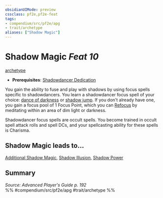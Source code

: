 ```yaml
---
obsidianUIMode: preview
cssclass: pf2e,pf2e-feat
tags:
- compendium/src/pf2e/apg
- trait/archetype
aliases: ["Shadow Magic"]
---
```

# Shadow Magic  *Feat 10*  
[archetype](/rules/traits/archetype.md)  

- **Prerequisites**: [Shadowdancer Dedication](/compendium/feats/shadowdancer-dedication-apg.md)

You gain the ability to fuse and play with shadows by using focus spells specific to shadowdancers. You learn a shadowdancer focus spell of your choice: [dance of darkness](/compendium/spells/dance-of-darkness-apg.md) or [shadow jump](/compendium/spells/shadow-jump-apg.md). If you don't already have one, you gain a focus pool of 1 Focus Point, which you can [Refocus](/rules/actions/refocus.md) by meditating within an area of dim light or darkness.

Shadowdancer focus spells are occult spells. You become trained in occult spell attack rolls and spell DCs, and your spellcasting ability for these spells is Charisma.

## Shadow Magic leads to...

[Additional Shadow Magic](/compendium/feats/additional-shadow-magic-apg.md), [Shadow Illusion](/compendium/feats/shadow-illusion-apg.md), [Shadow Power](/compendium/feats/shadow-power-apg.md)

## Summary

*Source: Advanced Player's Guide p. 192*  
%% #compendium/src/pf2e/apg #trait/archetype %%